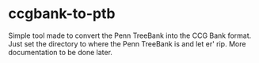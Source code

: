 ccgbank-to-ptb
==============

Simple tool made to convert the Penn TreeBank into the CCG Bank format. Just set the directory to where the Penn TreeBank is and let er' rip. More documentation to be done later. 
